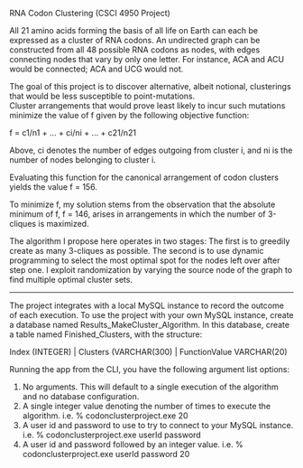 RNA Codon Clustering (CSCI 4950 Project)

All 21 amino acids forming the basis of all life on Earth can each be expressed as a cluster of RNA codons. 
An undirected graph can be constructed from all 48 possible RNA codons as nodes, with edges connecting nodes that vary by only one letter. 
For instance, ACA and ACU would be connected; ACA and UCG would not. 

The goal of this project is to discover alternative, albeit notional, clusterings that would be less susceptible to point-mutations.  
Cluster arrangements that would prove least likely to incur such mutations minimize the value of f given by the following objective function:

f = c1/n1 + ... + ci/ni + ... + c21/n21

Above, ci denotes the number of edges outgoing from cluster i, and ni is the number of nodes belonging to cluster i.

Evaluating this function for the canonical arrangement of codon clusters yields the value f = 156. 

To minimize f, my solution stems from the observation that the absolute minimum of f, f = 146, arises in arrangements in which the number of 3-cliques is maximized.  

The algorithm I propose here operates in two stages:
The first is to greedily create as many 3-cliques as possible. 
The second is to use dynamic programming to select the most optimal spot for the nodes left over after step one.
I exploit randomization by varying the source node of the graph to find multiple optimal cluster sets. 

-----------------------------------------------------------------------------------------------------------------------------------------------------------

The project integrates with a local MySQL instance to record the outcome of each execution. 
To use the project with your own MySQL instance, create a database named Results_MakeCluster_Algorithm.
In this database, create a table named Finished_Clusters, with the structure: 

Index (INTEGER) | Clusters (VARCHAR(300) | FunctionValue VARCHAR(20)

Running the app from the CLI, you have the following argument list options: 
1. No arguments. This will default to a single execution of the algorithm and no database configuration.
2. A single integer value denoting the number of times to execute the algorithm. 
    i.e.      % codonclusterproject.exe 20
3. A user id and password to use to try to connect to your MySQL instance. 
    i.e.      % codonclusterproject.exe userId password
4. A user id and password followed by an integer value.
    i.e.      % codonclusterproject.exe userId password 20
    
